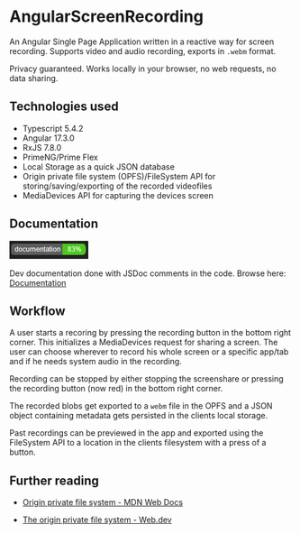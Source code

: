 # AngularScreenRecording

An Angular Single Page Application written in a reactive way for screen recording. Supports video and audio recording, exports in `.webm` format.

Privacy guaranteed. Works locally in your browser, no web requests, no data sharing.

## Technologies used
 - Typescript 5.4.2
 - Angular 17.3.0
 - RxJS 7.8.0
 - PrimeNG/Prime Flex
 - Local Storage as a quick JSON database
 - Origin private file system (OPFS)/FileSystem API for storing/saving/exporting of the recorded videofiles
 - MediaDevices API for capturing the devices screen

## Documentation
![documentation coverage](image.png)

Dev documentation done with JSDoc comments in the code. Browse here:  [Documentation](/documentation/)

## Workflow
A user starts a recoring by pressing the recording button in the bottom right corner. This initializes a MediaDevices request for sharing a screen. The user can choose wherever to record his whole screen or a specific app/tab and if he needs system audio in the recording.

Recording can be stopped by either stopping the screenshare or pressing the recording button (now red) in the bottom right corner.

The recorded blobs get exported to a `webm` file in the OPFS and a JSON object containing metadata gets persisted in the clients local storage.

Past recordings can be previewed in the app and exported using the FileSystem API to a location in the clients filesystem with a press of a button.


## Further reading
 - [Origin private file system - MDN Web Docs](https://developer.mozilla.org/en-US/docs/Web/API/File_System_API/Origin_private_file_system)

 - [The origin private file system - Web.dev](https://web.dev/articles/origin-private-file-system)
